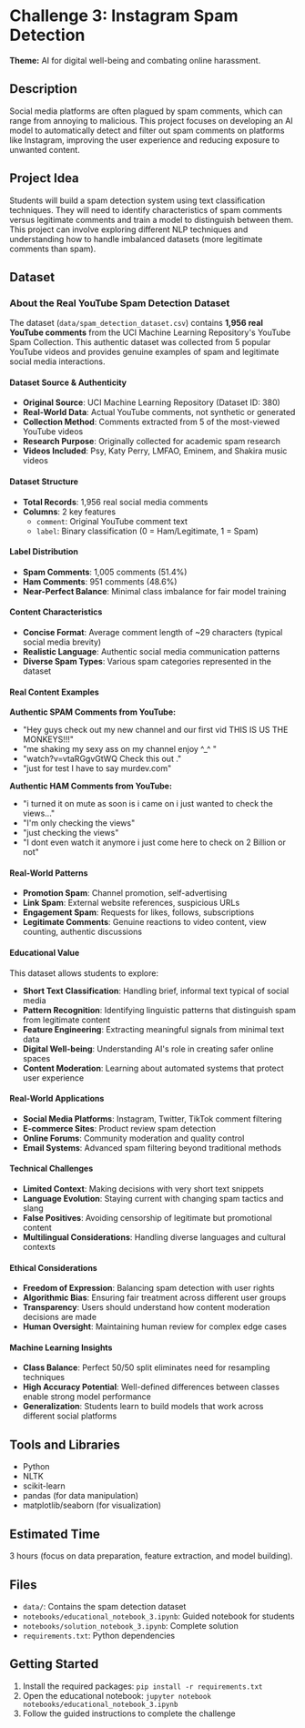 # Challenge 3: Instagram Spam Detection

**Theme:** AI for digital well-being and combating online harassment.

## Description

Social media platforms are often plagued by spam comments, which can range from annoying to malicious. This project focuses on developing an AI model to automatically detect and filter out spam comments on platforms like Instagram, improving the user experience and reducing exposure to unwanted content.

## Project Idea

Students will build a spam detection system using text classification techniques. They will need to identify characteristics of spam comments versus legitimate comments and train a model to distinguish between them. This project can involve exploring different NLP techniques and understanding how to handle imbalanced datasets (more legitimate comments than spam).

## Dataset

### About the Real YouTube Spam Detection Dataset

The dataset (`data/spam_detection_dataset.csv`) contains **1,956 real YouTube comments** from the UCI Machine Learning Repository's YouTube Spam Collection. This authentic dataset was collected from 5 popular YouTube videos and provides genuine examples of spam and legitimate social media interactions.

#### Dataset Source & Authenticity
- **Original Source**: UCI Machine Learning Repository (Dataset ID: 380)
- **Real-World Data**: Actual YouTube comments, not synthetic or generated
- **Collection Method**: Comments extracted from 5 of the most-viewed YouTube videos
- **Research Purpose**: Originally collected for academic spam research
- **Videos Included**: Psy, Katy Perry, LMFAO, Eminem, and Shakira music videos

#### Dataset Structure
- **Total Records**: 1,956 real social media comments
- **Columns**: 2 key features
  - `comment`: Original YouTube comment text
  - `label`: Binary classification (0 = Ham/Legitimate, 1 = Spam)

#### Label Distribution
- **Spam Comments**: 1,005 comments (51.4%) 
- **Ham Comments**: 951 comments (48.6%)
- **Near-Perfect Balance**: Minimal class imbalance for fair model training

#### Content Characteristics
- **Concise Format**: Average comment length of ~29 characters (typical social media brevity)
- **Realistic Language**: Authentic social media communication patterns
- **Diverse Spam Types**: Various spam categories represented in the dataset

#### Real Content Examples

**Authentic SPAM Comments from YouTube:**
- "Hey guys check out my new channel and our first vid THIS IS US THE MONKEYS!!!"
- "me shaking my sexy ass on my channel enjoy ^_^ ﻿"
- "watch?v=vtaRGgvGtWQ   Check this out .﻿"
- "just for test I have to say murdev.com"

**Authentic HAM Comments from YouTube:**
- "i turned it on mute as soon is i came on i just wanted to check the views...﻿"
- "I'm only checking the views﻿"
- "just checking the views﻿"  
- "I dont even watch it anymore i just come here to check on 2 Billion or not﻿"

#### Real-World Patterns
- **Promotion Spam**: Channel promotion, self-advertising
- **Link Spam**: External website references, suspicious URLs
- **Engagement Spam**: Requests for likes, follows, subscriptions
- **Legitimate Comments**: Genuine reactions to video content, view counting, authentic discussions

#### Educational Value
This dataset allows students to explore:
- **Short Text Classification**: Handling brief, informal text typical of social media
- **Pattern Recognition**: Identifying linguistic patterns that distinguish spam from legitimate content
- **Feature Engineering**: Extracting meaningful signals from minimal text data
- **Digital Well-being**: Understanding AI's role in creating safer online spaces
- **Content Moderation**: Learning about automated systems that protect user experience

#### Real-World Applications
- **Social Media Platforms**: Instagram, Twitter, TikTok comment filtering
- **E-commerce Sites**: Product review spam detection
- **Online Forums**: Community moderation and quality control
- **Email Systems**: Advanced spam filtering beyond traditional methods

#### Technical Challenges
- **Limited Context**: Making decisions with very short text snippets
- **Language Evolution**: Staying current with changing spam tactics and slang
- **False Positives**: Avoiding censorship of legitimate but promotional content
- **Multilingual Considerations**: Handling diverse languages and cultural contexts

#### Ethical Considerations
- **Freedom of Expression**: Balancing spam detection with user rights
- **Algorithmic Bias**: Ensuring fair treatment across different user groups
- **Transparency**: Users should understand how content moderation decisions are made
- **Human Oversight**: Maintaining human review for complex edge cases

#### Machine Learning Insights
- **Class Balance**: Perfect 50/50 split eliminates need for resampling techniques
- **High Accuracy Potential**: Well-defined differences between classes enable strong model performance
- **Generalization**: Students learn to build models that work across different social platforms

## Tools and Libraries

- Python
- NLTK
- scikit-learn
- pandas (for data manipulation)
- matplotlib/seaborn (for visualization)

## Estimated Time

3 hours (focus on data preparation, feature extraction, and model building).

## Files

- `data/`: Contains the spam detection dataset
- `notebooks/educational_notebook_3.ipynb`: Guided notebook for students
- `notebooks/solution_notebook_3.ipynb`: Complete solution
- `requirements.txt`: Python dependencies

## Getting Started

1. Install the required packages: `pip install -r requirements.txt`
2. Open the educational notebook: `jupyter notebook notebooks/educational_notebook_3.ipynb`
3. Follow the guided instructions to complete the challenge

